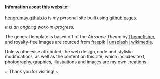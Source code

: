 #### Infomation about this website:

[hengrumay.github.io](hengrumay.github.io) is my personal site built using <a href="https://pages.github.com/" target="_blank">github pages</a>.  

*It is an ongoing work-in-progress.*  

The general template is based off of the *Airspace Theme* by <a href="http://www.themefisher.com" target="_blank">Themefisher</a>, 
and royalty-free images are sourced from <a href="http://www.freepik.com" target="_blank">freepik</a> | 
          <a href="http://unsplash.com" target="_blank">unsplash</a> | 
          <a href="https://commons.wikimedia.org/wiki/Main_Page" target="_blank">wikimedia</a>.    

Unless otherwise attributed, the web design, code and stylistic modifications, as well as
the content on this site, which includes text, photography, graphics, illustrations and images are my own creations.   

~ Thank you for visiting! ~



          
